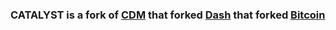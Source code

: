 ### CATALYST is a fork of [CDM](https://github.com/condominium/CondominiumCore) that forked [Dash](https://github.com/dashpay/dash) that forked [Bitcoin](https://github.com/bitcoin/bitcoinp)


